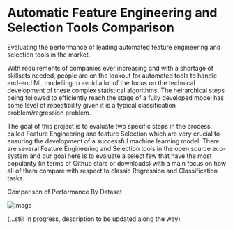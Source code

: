 # Automatic Feature Engineering and Selection Tools Comparison
Evaluating the performance of leading automated feature engineering and selection tools in the market.

With requirements of companies ever increasing and with a shortage of skillsets needed, people are on the lookout for automated tools to handle end-end ML modelling to avoid a lot of the focus on the technical development of these complex statistical algorithms. The heirarchical steps being followed to efficiently reach the stage of a fully developed model has some level of repeatibility given it is a typical classification problem/regression problem. 

The goal of this project is to evaluate two specific steps in the process, called Feature Engineering and feature Selection which are very crucial to ensuring the development of a successful machine learning model. There are several Feature Engineering and Selection tools in the open source eco-system and our goal here is to evaluate a select few that have the most popularity (in terms of Github stars or downloads) with a main focus on how all of them compare with respect to classic Regression and Classification tasks.



Comparison of Performance By Dataset

![image](https://user-images.githubusercontent.com/79271767/155209506-e3b11e73-be6a-4eb7-8ce3-0282bae948a5.png)

(...still in progress, description to be updated along the way)

